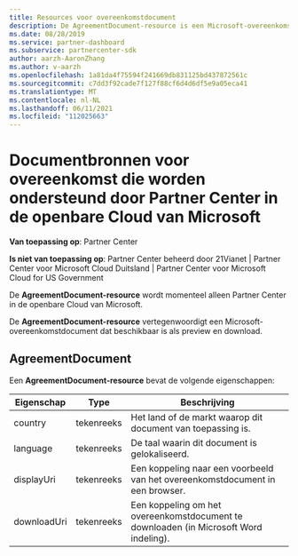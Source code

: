 ```yaml
---
title: Resources voor overeenkomstdocument
description: De AgreementDocument-resource is een Microsoft-overeenkomstdocument voor preview en download. Dit wordt ondersteund door Partner Center in de openbare cloud van Microsoft.
ms.date: 08/28/2019
ms.service: partner-dashboard
ms.subservice: partnercenter-sdk
author: aarzh-AaronZhang
ms.author: v-aarzh
ms.openlocfilehash: 1a81da4f75594f241669db831125bd437872561c
ms.sourcegitcommit: c7dd3f92cade7f127f88cf6d4d6df5e9a05eca41
ms.translationtype: MT
ms.contentlocale: nl-NL
ms.lasthandoff: 06/11/2021
ms.locfileid: "112025663"
---
```

# <a name="agreement-document-resources-supported-by-partner-center-in-the-microsoft-public-cloud"></a>Documentbronnen voor overeenkomst die worden ondersteund door Partner Center in de openbare Cloud van Microsoft

**Van toepassing op**: Partner Center

**Is niet van toepassing op**: Partner Center beheerd door 21Vianet | Partner Center voor Microsoft Cloud Duitsland | Partner Center voor Microsoft Cloud for US Government

De **AgreementDocument-resource** wordt momenteel alleen Partner Center in de openbare Cloud van Microsoft.

De **AgreementDocument-resource** vertegenwoordigt een Microsoft-overeenkomstdocument dat beschikbaar is als preview en download.

## <a name="agreementdocument"></a>AgreementDocument

Een **AgreementDocument-resource** bevat de volgende eigenschappen:

| Eigenschap       | Type   | Beschrijving                                                                                               |
|----------------|--------|-----------------------------------------------------------------------------------------------------------|
| country | tekenreeks | Het land of de markt waarop dit document van toepassing is. |
| language | tekenreeks | De taal waarin dit document is gelokaliseerd. |
| displayUri | tekenreeks | Een koppeling naar een voorbeeld van het overeenkomstdocument in een browser.  |
| downloadUri |tekenreeks | Een koppeling om het overeenkomstdocument te downloaden (in Microsoft Word indeling). |
